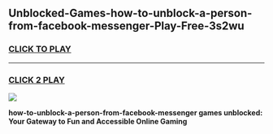 
## Unblocked-Games-how-to-unblock-a-person-from-facebook-messenger-Play-Free-3s2wu
<h3>
<a href="https://premium76.site?title=how-to-unblock-a-person-from-facebook-messenger&ref=12A">CLICK TO PLAY</a></h3>
<hr>

<h3>
<a href="https://premium76.site?title=how-to-unblock-a-person-from-facebook-messenger&ref=12A">CLICK 2 PLAY</a>
  
</h3>

<a href="https://premium76.site?title=how-to-unblock-a-person-from-facebook-messenger&ref=12A"><img src="https://clearcache.store/games.png"></a>


**how-to-unblock-a-person-from-facebook-messenger games unblocked: Your Gateway to Fun and Accessible Online Gaming**
